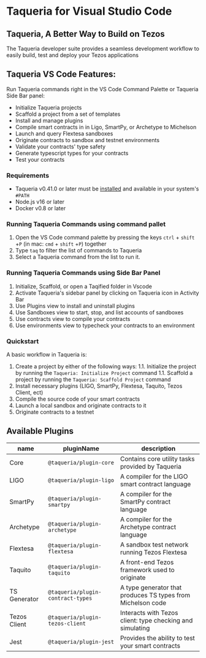 # Taqueria for Visual Studio Code

## Taqueria, A Better Way to Build on Tezos

The Taqueria developer suite provides a seamless development workflow to easily build, test and deploy your Tezos applications

## Taqueria VS Code Features:
Run Taqueria commands right in the VS Code Command Palette or Taqueria Side Bar panel:
- Initialize Taqueria projects
- Scaffold a project from a set of templates
- Install and manage plugins
- Compile smart contracts in in Ligo, SmartPy, or Archetype to Michelson
- Launch and query Flextesa sandboxes
- Originate contracts to sandbox and testnet environments
- Validate your contracts' type safety
- Generate typescript types for your contracts
- Test your contracts

### Requirements

- Taqueria v0.41.0 or later must be [installed](https://taqueria.io/docs/getting-started/installation/) and available in your system's `#PATH`
- Node.js v16 or later
- Docker v0.8 or later

### Running Taqueria Commands using command pallet
1. Open the VS Code command palette by pressing the keys `ctrl` + `shift` +`P` (in mac: `cmd` + `shift` +`P`) together
2. Type `taq` to filter the list of commands to Taqueria
3. Select a Taqueria command from the list to run it.

### Running Taqueria Commands using Side Bar Panel
1. Initialize, Scaffold, or open a Taqified folder in Vscode
2. Activate Taqueria's sidebar panel by clicking on Taqueria icon in Activity Bar
3. Use Plugins view to install and uninstall plugins
4. Use Sandboxes view to start, stop, and list accounts of sandboxes
5. Use contracts view to compile your contracts
6. Use environments view to typecheck your contracts to an environment

### Quickstart

A basic workflow in Taqueria is:

1. Create a project by either of the following ways:
    1.1. Initialize the project by running the `Taqueria: Initialize Project` command
    1.1. Scaffold a project by running the `Taqueria: Scaffold Project` command
2. Install necessary plugins (LIGO, SmartPy, Flextesa, Taquito, Tezos Client, ect)
3. Compile the source code of your smart contracts
4. Launch a local sandbox and originate contracts to it
5. Originate contracts to a testnet

## Available Plugins

| name         |  pluginName                       |  description                                                |
|--------------|------------------------------     |-------------------------------------------------------------|
| Core         | `@taqueria/plugin-core`           | Contains core utility tasks provided by Taqueria            |
| LIGO         | `@taqueria/plugin-ligo`           | A compiler for the LIGO smart contract language             |
| SmartPy      | `@taqueria/plugin-smartpy`        | A compiler for the SmartPy contract language                |
| Archetype    | `@taqueria/plugin-archetype`      | A compiler for the Archetype contract language              |
| Flextesa     | `@taqueria/plugin-flextesa`       | A sandbox test network running Tezos Flextesa               | 
| Taquito      | `@taqueria/plugin-taquito`        | A front-end Tezos framework used to originate               |
| TS Generator | `@taqueria/plugin-contract-types` | A type generator that produces TS types from Michelson code |
| Tezos Client | `@taqueria/plugin-tezos-client`   | Interacts with Tezos client: type checking and simulating   |
| Jest         | `@taqueria/plugin-jest`           | Provides the ability to test your smart contracts           |

